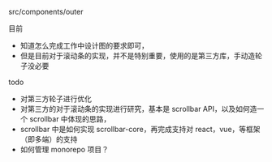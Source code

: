 src/components/outer

目前
* 知道怎么完成工作中设计图的要求即可，
* 但是目前对于滚动条的实现，并不是特别重要，使用的是第三方库，手动造轮子没必要

todo
* 对第三方轮子进行优化
* 对第三方的对于滚动条的实现进行研究，基本是 scrollbar API，以及如何造一个 scrollbar 中体现的思路，
* scrollbar 中是如何实现 scrollbar-core，再完成支持对 react，vue，等框架（即多端）的支持
* 如何管理 monorepo 项目？
  